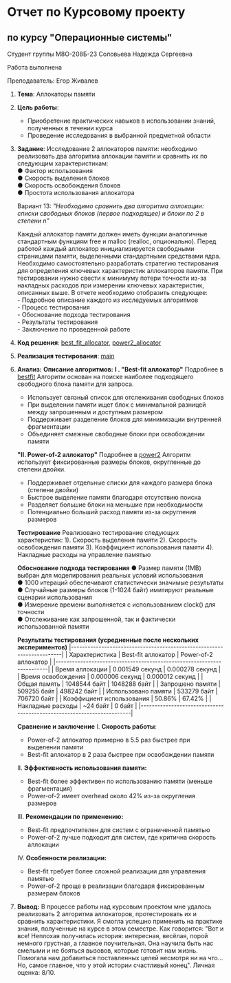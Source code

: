 # Отчет по Курсовому проекту  
## по курсу "Операционные системы"

Студент группы М8О-208Б-23 Соловьева Надежда Сергеевна

Работа выполнена 

Преподаватель: Егор Живалев

1. **Тема**: Аллокаторы памяти      
2. **Цель работы**:  
    - Приобретение практических навыков в использовании знаний, полученных в течении курса  
    - Проведение исследования в выбранной предметной области       
   
3. **Задание**:  Исследование 2 аллокаторов памяти: необходимо реализовать два алгоритма аллокации памяти и сравнить их по следующим характеристикам:  
    ● Фактор использования  
    ● Скорость выделения блоков  
    ● Скорость освобождения блоков  
    ● Простота использования аллокатора  
  
    Вариант 13: *"Необходимо сравнить два алгоритма аллокации: списки свободных блоков (первое подходящее) и блоки по 2 в степени n"*   
  
    Каждый аллокатор памяти должен иметь функции аналогичные стандартным функциям free и  malloc (realloc, опционально).  Перед работой каждый аллокатор инициализируется свободными страницами памяти, выделенными стандартными средствами ядра. Необходимо самостоятельно разработать стратегию тестирования для определения ключевых характеристик аллокаторов памяти. При тестировании нужно свести к минимуму потери точности из-за накладных расходов при измерении ключевых характеристик, описанных выше.
    В отчете необходимо отобразить следующее:  
        - Подробное описание каждого из исследуемых алгоритмов  
        - Процесс тестирования  
        - Обоснование подхода тестирования  
        - Результаты тестирования  
        - Заключение по проведенной работе  

4. **Код решения**: [best_fit_allocator](src/best_fit_allocator.c), [power2_allocator](src/power2_allocator.c)  
5. **Реализация тестирования**: [main](src/main.c)  
6. **Анализ:**
    **Описание алгоритмов:**
    **I . "Best-fit аллокатор"**
    Подробнее в [bestfit](bestfit.md)
Алгоритм основан на поиске наиболее подходящего свободного блока памяти для запроса. 
    - Использует связный список для отслеживания свободных блоков  
    - При выделении памяти ищет блок с минимальной разницей между запрошенным и доступным размером  
    - Поддерживает разделение блоков для минимизации внутренней фрагментации  
    - Объединяет смежные свободные блоки при освобождении памяти  

    **"II. Power-of-2 аллокатор"**
    Подробнее в [power2](power2.md)
Алгоритм использует фиксированные размеры блоков, округленные до степени двойки.
    - Поддерживает отдельные списки для каждого размера блока (степени двойки)  
    - Быстрое выделение памяти благодаря отсутствию поиска  
    - Разделяет большие блоки на меньшие при необходимости  
    - Потенциально больший расход памяти из-за округления размеров  
    
    **Тестирование**
Реализовано тестирование следующих характеристик:
    1). Скорость выделения памяти
    2). Скорость освобождения памяти
    3). Коэффициент использования памяти
    4). Накладные расходы на управление памятью

    **Обоснование подхода тестирования**
        ● Размер памяти (1MB) выбран для моделирования реальных условий использования  
        ● 1000 итераций обеспечивают статистически значимые результаты  
        ● Случайные размеры блоков (1-1024 байт) имитируют реальные сценарии   использования  
        ● Измерение времени выполняется с использованием clock() для точности  
        ● Отслеживание как запрошенной, так и фактически использованной памяти  

    **Результаты тестирования (усредненные после нескольких экспериментов)**
    |-----------------------------------------------------------------------|
    | Характеристика            | Best-fit аллокатор | Power-of-2 аллокатор |
    |-----------------------------------------------------------------------|
    | Время аллокации           | 0.001549 секунд    | 0.000278 секунд      |
    | Время освобождения        | 0.000006 секунд    | 0.000012 секунд      |
    | Общая память              | 1048544 байт       | 1048288 байт         |
    | Запрошено памяти          | 509255 байт        | 498242 байт          |
    | Использовано памяти       | 533279 байт        | 706720 байт          |
    | Коэффициент использования | 50.86%             | 67.42%               |
    | Накладные расходы         | ~24 байт           | 0 байт               |
    |-----------------------------------------------------------------------|

    **Сравнение и заключение**
    I. **Скорость работы**:
   - Power-of-2 аллокатор примерно в 5.5 раз быстрее при выделении памяти
   - Best-fit аллокатор в 2 раза быстрее при освобождении памяти

    II. **Эффективность использования памяти:**
    - Best-fit более эффективен по использованию памяти (меньше фрагментация)
    - Power-of-2 имеет overhead около 42% из-за округления размеров
    
    III. **Рекомендации по применению:**
    - Best-fit предпочтителен для систем с ограниченной памятью
    - Power-of-2 лучше подходит для систем, где критична скорость аллокации

    IV. **Особенности реализации:**
    - Best-fit требует более сложной реализации для управления памятью
    - Power-of-2 проще в реализации благодаря фиксированным размерам блоков

7. **Вывод:** В процессе работы над курсовым проектом мне удалось реализовать 2 алгоритма аллокаторов, протестировать их и сравнить характеристики. Я смогла успешно применить на практике знания, полученные на курсе в этом семестре. Как говорится: "Вот и все! Неплохая получилась история: интересная, весёлая, порой немного грустная, а главное поучительная. Она научила быть нас смелыми и не бояться вызовов, которые готовит нам жизнь. Помогала нам добавиться поставленных целей несмотря ни на что... Но, самое главное, что у этой истории счастливый конец". Личная оценка: 8/10.
